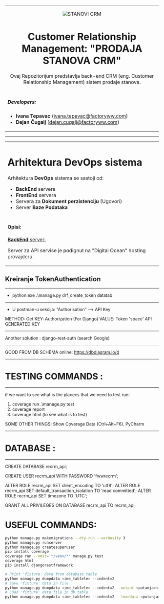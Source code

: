 
<table align="center">
<tr>
<td align="center" width="9999">

![STANOVI CRM](https://drive.google.com/uc?export=view&id=10PP2LghV3lHpxwj0jGEhJrPs04F9eydE)

# Customer Relationship Management: "PRODAJA STANOVA CRM"

Ovaj Repozitorijum predstavlja back-end CRM (eng. Customer Relationship Management) sistem prodaje stanova.

</td>
</tr>
<tr>
<td align="left" width="9999">

##### Developers:
- **Ivana Tepavac** (ivana.tepavac@factoryww.com)
- **Dejan Čugalj** (dejan.cugalj@factoryww.com)

</td>
</tr>
</table>


---

<table align="center">
<tr>
<td align="left" width="9999">

# Arhitektura DevOps sistema 

Arhitektura **DevOps** sistema se sastoji od:
- **BackEnd** servera
- **FrontEnd** servera
- Servera za **Dokument perzistenciju** (Ugovori)
- Server **Baze Podataka**
</td>
</tr>
<tr>
<td align="left" width="9999">

#### Opisi:
<ins>**BackEnd** server:</ins>

Server za API servise je podignut na "Digital Ocean" hosting provajderu.

</td>
</tr>
</table>


## Kreiranje TokenAuthentication




----

- python.exe .\manage.py drf_create_token datatab

----

- U postman-u sekcija: "Authorisation" --> API Key

METHOD: Get
KEY: Authorization (For Django)
VALUE: Token 'space' API GENERATED KEY

----

Another solution :
django-rest-auth (search Google)

----

GOOD FROM DB SCHEMA online:
https://dbdiagram.io/d

----


# TESTING COMMANDS :

----

if we want to see what is the placecs that we need to test run:
1. coverage run .\manage.py test
2. coverage report
3. coverage html (to see what is to test)


SOME OTHER THINGS:
Show Coverage Data (Ctrl+Alt+F6). PyCharm

----


# DATABASE :

----

CREATE DATABASE recrm_api;


CREATE USER recrm_api WITH PASSWORD 'fwwrecrm';


ALTER ROLE recrm_api SET client_encoding TO 'utf8';
ALTER ROLE recrm_api SET default_transaction_isolation TO 'read committed';
ALTER ROLE recrm_api SET timezone TO 'UTC';

GRANT ALL PRIVILEGES ON DATABASE recrm_api TO recrm_api;

# USEFUL COMMANDS:

```bash
python manage.py makemigrations --dry-run --verbosity 3
python manage.py runserver
python manage.py createsuperuser 
pip install coverage
coverage run --omit='*/venv/*' manage.py test
coverage html
pip install djangorestframework

# Print 'fixture' data from database table
python manage.py dumpdata <ime_tablele> --indent=2
# Save 'fixture' data in file
python manage.py dumpdata <ime_tablele> --indent=2 --output <putanja><ime_fajla>.json
# Load 'fixture' data file in db table 
python manage.py dumpdata <ime_tablele> --indent=2 --loaddata <putanja><ime_fajla>.json
```

